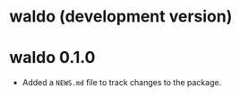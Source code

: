 # waldo (development version)

# waldo 0.1.0

* Added a `NEWS.md` file to track changes to the package.
